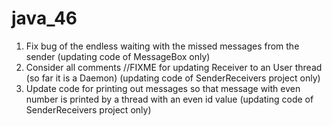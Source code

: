 # java_46
1. Fix bug of the endless waiting with the missed messages from the sender (updating code of MessageBox only)
1. Consider all comments //FIXME for updating Receiver to an User thread (so far it is a Daemon) (updating code of SenderReceivers project only)
1. Update code for printing out messages so that message with even number is printed by a thread with an even id value (updating code of SenderReceivers project only)
